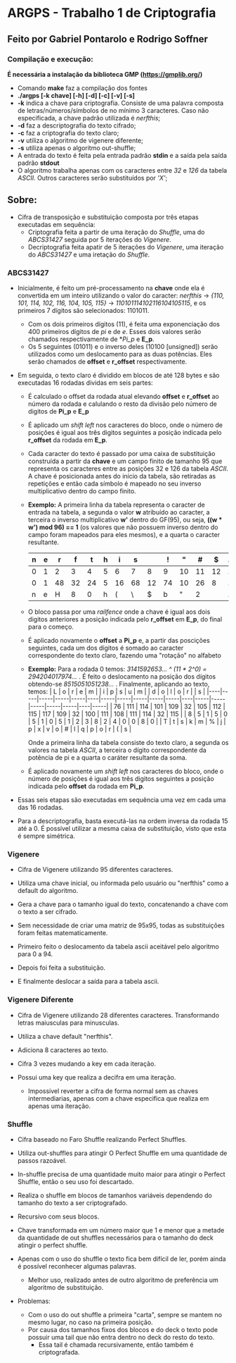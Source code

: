 # ARGPS - Trabalho 1 de Criptografia
## Feito por Gabriel Pontarolo e Rodrigo Soffner
 
### Compilação e execução:
 
**É necessária a instalação da biblioteca GMP (https://gmplib.org/)**
 
* Comando **make** faz a compilação dos fontes
* **./argps [-k chave] [-h] [-d] [-c] [-v] [-s]**
 * **-k** indica a chave para criptografia. Consiste de uma palavra composta de letras/números/símbolos de no mínimo 3 caracteres. Caso não especificada, a chave padrão utilizada é *nerfthis*;
 * **-d** faz a descriptografia do texto cifrado;
 * **-c** faz a criptografia do texto claro;
 * **-v** utiliza o algoritmo de vigenere diferente;
 * **-s** utiliza apenas o algoritmo out-shuffle;
 * A entrada do texto é feita pela entrada padrão **stdin** e a saída pela saída padrão **stdout**
 * O algoritmo trabalha apenas com os caracteres entre *32* e *126* da tabela *ASCII*. Outros caracteres serão substituídos por *'X'*;
 
## Sobre:
 
* Cifra de transposição e substituição composta por três etapas executadas em sequência:
  * Criptografia feita a partir de uma iteração do *Shuffle*, uma do *ABCS31427* seguida por 5 iterações do *Vigenere*.
  * Decriptografia feita apatir de 5 iterações do *Vigenere*, uma iteração do *ABCS31427* e uma iretação do *Shuffle*.
 
### ABCS31427
* Inicialmente, é feito um pré-processamento na **chave** onde ela é convertida em um inteiro utilizando o valor do caracter: *nerfthis* -> *{110, 101, 114, 102, 116, 104, 105, 115}* -> *110101114102116104105115*, e os primeiros 7 dígitos são selecionados: 1101011. 
  * Com os dois primeiros dígitos (11), é feita uma exponenciação dos 400 primeiros dígitos de *pi* e de *e*. Esses dois valores serão chamados respectivamente de **Pi_p* e **E_p**. 
  * Os 5 seguintes (01011) e o inverso deles (10100 [unsigned]) serão utilizados como um deslocamento para as duas potências. Eles serão chamados de **offset** e **r_offset** respectivamente.
  
* Em seguida, o texto claro é dividido em blocos de até 128 bytes e são executadas 16 rodadas dividas em seis partes:
  * É calculado o offset da rodada atual elevando **offset** e **r_offset** ao número da rodada e calulando o resto da divisão pelo número de digitos de **Pi_p** e **E_p**
  * É aplicado um *shift left* nos caracteres do bloco, onde o número de posições é igual aos três digitos seguintes a posição indicada pelo **r_offset** da rodada em **E_p**.
  * Cada caracter do texto é passado por uma caixa de substituição construída a partir da **chave** e um campo finito de tamanho 95 que representa os caracteres entre as posições 32 e 126 da tabela *ASCII*. A chave é posicionada antes do início da tabela, são retiradas as repetições e então cada símbolo é mapeado no seu inverso multiplicativo dentro do campo finito.
   * **Exemplo:**
       A primeira linha da tabela representa o caracter de entrada na tabela, a segunda o valor **w** atribuído ao caracter, a terceira o inverso multiplicativo **w'** dentro do GF(95), ou seja, **((w \* w') mod 96) == 1** (os valores que não possuem inverso dentro do campo foram mapeados para eles mesmos), e a quarta o caracter resultante.
 
       | n | e | r  | f  | t  | h | i  | s  |    | !  | "  | #  | $  | ... | {  | \| | }  | ~  |
       |---|---|----|----|----|---|----|----|----|----|----|----|----|-----|----|----|----|----|
       | 0 | 1 | 2  | 3  | 4  | 5 | 6  | 7  | 8  | 9  | 10 | 11 | 12 | ... | 91 | 92 | 93 | 94 |
       | 0 | 1 | 48 | 32 | 24 | 5 | 16 | 68 | 12 | 74 | 10 | 26 | 8  | ... | 71 | 63 | 47 | 94 |
       | n | e | H  | 8  | 0  | h | (  | \  | $  | b  | "  | 2  |    | ... | _  | W  | G  | ~  |
  * O bloco passa por uma *railfence* onde a chave é igual aos dois digitos anteriores a posição indicada pelo **r_offset** em **E_p**, do final para o começo.
  * É aplicado novamente o **offset** a **Pi_p** e, a partir das poscições seguintes, cada um dos dígitos é somado ao caracter correspondente do texto claro, fazendo uma "rotação" no alfabeto
   * **Exemplo:**
       Para a rodada 0 temos: *3141592653... ^ (11 \* 2^0) = 294204017974...* . É feito o deslocamento na posição dos dígitos obtendo-se *8515051051238...* . Finalmente, aplicando ao texto, temos:
       | L  | o   | r   | e   | m   |    | i   | p   | s   | u   | m   |    | d   | o   | l   | o   | r   |    | s   |
       |----|-----|-----|-----|-----|----|-----|-----|-----|-----|-----|----|-----|-----|-----|-----|-----|----|-----|
       | 76 | 111 | 114 | 101 | 109 | 32 | 105 | 112 | 115 | 117 | 109 | 32 | 100 | 111 | 108 | 111 | 114 | 32 | 115 |
       | 8  | 5   | 1   | 5   | 0   | 5  | 1   | 0   | 5   | 1   | 2   | 3  | 8   | 2   | 4   | 0   | 0   | 8  | 0   |
       | T  | t   | s   | k   | m   | %  | j   | p   | x   | v   | o   | #  |  l  | q   | p   | o   | r   | (  | s   |
 
       Onde a primeira linha da tabela consiste do texto claro, a segunda os valores na tabela *ASCII*, a terceira o dígito correspondente da potência de pi e a quarta o caráter resultante da soma.
  * É aplicado novamente um *shift left* nos caracteres do bloco, onde o número de posições é igual aos três digitos seguintes a posição indicada pelo **offset** da rodada em **Pi_p**.
 
* Essas seis etapas são executadas em sequência uma vez em cada uma das 16 rodadas.
* Para a descriptografia, basta executá-las na ordem inversa da rodada 15 até a 0. É possível utilizar a mesma caixa de substituição, visto que esta é sempre simétrica.
 
### Vigenere
 
* Cifra de Vigenere utilizando 95 diferentes caracteres.
 * Utiliza uma chave inicial, ou informada pelo usuário ou "nerfthis" como a default do algoritmo.
 * Gera a chave para o tamanho igual do texto, concatenando a chave com o texto a ser cifrado.
 
* Sem necessidade de criar uma matriz de 95x95, todas as substituições foram feitas matematicamente.
 * Primeiro feito o deslocamento da tabela ascii aceitável pelo algoritmo para 0 a 94.
 * Depois foi feita a substituição.
 * E finalmente deslocar a saída para a tabela ascii.

### Vigenere Diferente

* Cifra de Vigenere utilizando 28 diferentes caracteres. Transformando letras maiusculas para minusculas.
 * Utiliza a chave default "nerfthis".
 * Adiciona 8 caracteres ao texto.

* Cifra 3 vezes mudando a key em cada iteração.
* Possui uma key que realiza a decifra em uma iteração.
  * Impossivel reverter a cifra de forma normal sem as chaves intermediarias, apenas com a chave especifica que realiza em apenas uma iteração.

### Shuffle

* Cifra baseado no Faro Shuffle realizando Perfect Shuffles.
* Utiliza out-shuffles para atingir O Perfect Shuffle em uma quantidade de passos razoável.
 * In-shuffle precisa de uma quantidade muito maior para atingir o Perfect Shuffle, então o seu uso foi descartado.

* Realiza o shuffle em blocos de tamanhos variáveis dependendo do tamanho do texto a ser criptografado.
* Recursivo com seus blocos.
* Chave transformada em um número maior que 1 e menor que a metade da quantidade de out shuffles necessários para o tamanho do deck atingir o perfect shuffle.

* Apenas com o uso do shuffle o texto fica bem difícil de ler, porém ainda é possível reconhecer algumas palavras.
  * Melhor uso, realizado antes de outro algoritmo de preferência um algoritmo de substituição.

* Problemas:
  * Com o uso do out shuffle a primeira "carta", sempre se mantem no mesmo lugar, no caso na primeira posição.
  * Por causa dos tamanhos fixos dos blocos e do deck o texto pode possuir uma tail que não entra dentro no deck do resto do texto.
    * Essa tail é chamada recursivamente, então também é criptografada.
